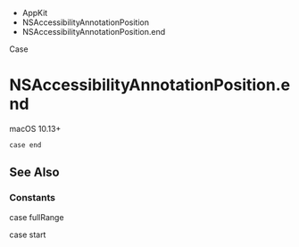 

- AppKit
- NSAccessibilityAnnotationPosition
-  NSAccessibilityAnnotationPosition.end 

Case

# NSAccessibilityAnnotationPosition.end

macOS 10.13+

``` source
case end
```

## See Also

### Constants

case fullRange

case start

